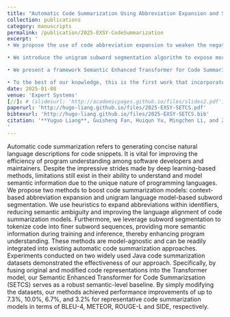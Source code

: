 ```yaml
---
title: "Automatic Code Summarization Using Abbreviation Expansion and Subword Segmentation"
collection: publications
category: manuscripts
permalink: /publication/2025-EXSY-CodeSummarization
excerpt: '
• We propose the use of code abbreviation expansion to weaken the negative impact of abbreviations on program understanding and strengthen the language alignment ability of code summarization models. A series of context-based heuristic algorithms are adopted to expand abbreviations nested in code snippets of Java code summarization datasets.<br>

• We introduce the unigram subword segmentation algorithm to expose more semantic information and further enhance the program understanding performance of code summarization models. Code-specific tokenizers are developed to tokenize code-summary pairs into more granular and semantically preserved subword sequences.<br>

• We present a framework Semantic Enhanced Transformer for Code Summarization (SETCS) to better leverage the semantic information introduced by above methods. A robust baseline is designed by fusing embeddings of original and newly generated subtoken sequences, allowing for effective capture of critical information.<br>

• To the best of our knowledge, this is the first work that incorporates code abbreviation expansion and subword segmentation into the automatic code summarization task. These methods are model-agnostic and can be easily integrated into existing automatic code summarization approaches. Experiments conducted on two widely evaluated datasets demonstrate the effectiveness of our proposed methods.'
date: 2025-01-08
venue: 'Expert Systems'
[//]: # (slidesurl: 'http://academicpages.github.io/files/slides2.pdf')
paperurl: 'http://hugo-liang.github.io/files/2025-EXSY-SETCS.pdf'
bibtexurl: 'http://hugo-liang.github.io/files/2025-EXSY-SETCS.bib'
citation: '**Yuguo Liang**, Guisheng Fan, Huiqun Yu, Mingchen Li, and Zijie Huang. 2025. Automatic Code Summarization Using Abbreviation Expansion and Subword Segmentation. Expert Systems, 42: e13835. https://doi.org/10.1111/exsy.13835.
'
---
```


Automatic code summarization refers to generating concise natural language descriptions for code snippets. It is vital for improving the efficiency of program understanding among software developers and maintainers. Despite the impressive strides made by deep learning-based methods, limitations still exist in their ability to understand and model semantic information due to the unique nature of programming languages. We propose two methods to boost code summarization models: context-based abbreviation expansion and unigram language model-based subword segmentation. We use heuristics to expand abbreviations within identifiers, reducing semantic ambiguity and improving the language alignment of code summarization models. Furthermore, we leverage subword segmentation to tokenize code into finer subword sequences, providing more semantic information during training and inference, thereby enhancing program understanding. These methods are model-agnostic and can be readily integrated into existing automatic code summarization approaches. Experiments conducted on two widely used Java code summarization datasets demonstrated the effectiveness of our approach. Specifically, by fusing original and modified code representations into the Transformer model, our Semantic Enhanced Transformer for Code Summarizsation (SETCS) serves as a robust semantic-level baseline. By simply modifying the datasets, our methods achieved performance improvements of up to 7.3%, 10.0%, 6.7%, and 3.2% for representative code summarization models in terms of BLEU-4, METEOR, ROUGE-L and SIDE, respectively.